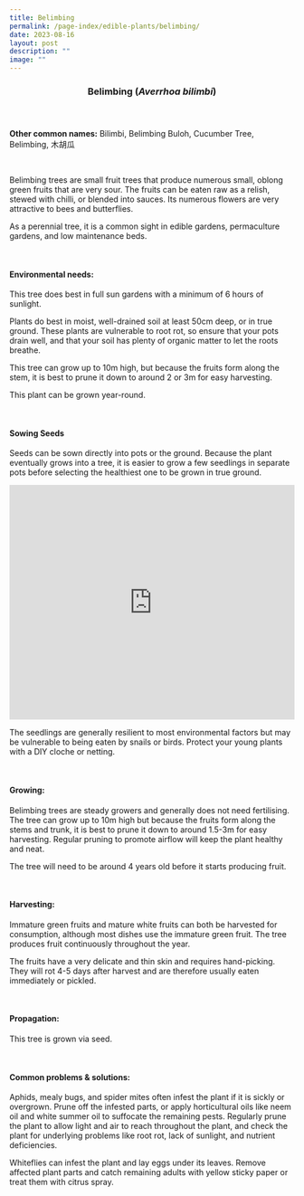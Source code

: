 ```yaml
---
title: Belimbing
permalink: /page-index/edible-plants/belimbing/
date: 2023-08-16
layout: post
description: ""
image: ""
---
```

<header>
	<h3>Belimbing (<em>Averrhoa bilimbi</em>)</h3>
</header>
	
<section>
	<p><strong>Other common names:</strong> Bilimbi, Belimbing Buloh, Cucumber Tree, Belimbing, 木胡瓜</p>
	<br>
</section>

<section>
	<p>Belimbing trees are small fruit trees that produce numerous small, oblong green fruits that are very sour. The fruits can be eaten raw as a relish, stewed with chilli, or blended into sauces. Its numerous flowers are very attractive to bees and butterflies.</p>
	<p>As a perennial tree, it is a common sight in edible gardens, permaculture gardens, and low maintenance beds.</p>       
	<br>
</section>

<section>
	<h4>Environmental needs:</h4>
	<p>This tree does best in full sun gardens with a minimum of 6 hours of sunlight.</p>
	<p>Plants do best in moist, well-drained soil at least 50cm deep, or in true ground. These plants are vulnerable to root rot, so ensure that your pots drain well, and that your soil has plenty of organic matter to let the roots breathe.</p>
	<p>This tree can grow up to 10m high, but because the fruits form along the stem, it is best to prune it down to around 2 or 3m for easy harvesting.</p>
 <p>This plant can be grown year-round.</p>
	<br>
</section>

<section>
	<h4>Sowing Seeds</h4>
	<p>Seeds can be sown directly into pots or the ground. Because the plant eventually grows into a tree, it is easier to grow a few seedlings in separate pots before selecting the healthiest one to be grown in true ground.</p>
	<iframe width="100%" height="415" src="https://www.youtube.com/embed/x7J87wY7U6s" title="YouTube video player" frameborder="0" allow="accelerometer; autoplay; clipboard-write; encrypted-media; gyroscope; picture-in-picture; web-share" allowfullscreen=""></iframe>	<br>
	<p>The seedlings are generally resilient to most environmental factors but may be vulnerable to being eaten by snails or birds. Protect your young plants with a DIY cloche or netting.</p>
	<br>
</section>

<section>
  <h4>Growing:</h4>
	<p>Belimbing trees are steady growers and generally does not need fertilising. The tree can grow up to 10m high but because the fruits form along the stems and trunk, it is best to prune it down to around 1.5-3m for easy harvesting. Regular pruning to promote airflow will keep the plant healthy and neat.</p>
	<p>The tree will need to be around 4 years old before it starts producing fruit.</p>
<br>
</section>

<section>
	<h4>Harvesting:</h4>
	<p>Immature green fruits and mature white fruits can both be harvested for consumption, although most dishes use the immature green fruit. The tree produces fruit continuously throughout the year.</p>
	<p>The fruits have a very delicate and thin skin and requires hand-picking. They will rot 4-5 days after harvest and are therefore usually eaten immediately or pickled.</p>
	<br>
</section>

<section>
	<h4>Propagation:</h4>
	<p>This tree is grown via seed.</p>
	<br>
</section>

<section>
	<h4>Common problems &amp; solutions:</h4>
	<p>Aphids, mealy bugs, and spider mites often infest the plant if it is sickly or overgrown. Prune off the infested parts, or apply horticultural oils like neem oil and white summer oil to suffocate the remaining pests. Regularly prune the plant to allow light and air to reach throughout the plant, and check the plant for underlying problems like root rot, lack of sunlight, and nutrient deficiencies.</p>
	<p>Whiteflies can infest the plant and lay eggs under its leaves. Remove affected plant parts and catch remaining adults with yellow sticky paper or treat them with citrus spray.</p>
	<br>
</section>